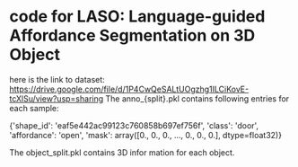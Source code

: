 # code for LASO: Language-guided Affordance Segmentation on 3D Object
here is the link to dataset: https://drive.google.com/file/d/1P4CwQeSALtUOgzhg1ILCiKovE-tcXlSu/view?usp=sharing
The anno_{split}.pkl contains following entries for each sample: 

{'shape_id': 'eaf5e442ac99123c760858b697ef756f',
 'class': 'door',
 'affordance': 'open',
 'mask': array([0., 0., 0., ..., 0., 0., 0.], dtype=float32)}

 The object_split.pkl contains 3D infor mation for each object.